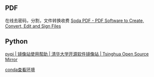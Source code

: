 ## PDF
在线去密码，分割，文件转换收费
[Soda PDF - PDF Software to Create, Convert, Edit and Sign Files](https://www.sodapdf.com/)


## Python
[pypi | 镜像站使用帮助 | 清华大学开源软件镜像站 | Tsinghua Open Source Mirror](https://mirrors.tuna.tsinghua.edu.cn/help/pypi/)

[conda查看环境](https://www.python100.com/html/PH2X1832VA5X.html)



